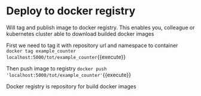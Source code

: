 # Deploy to docker registry

Will tag and publish image to docker registry. 
This enables you, colleague or kubernetes cluster able to download builded docker images

First we need to tag it with repository url and namespace to container
`docker tag example_counter localhost:5000/tot/example_counter`{{execute}}

Then push image to registry
`docker push 'localhost:5000/tot/example_counter'`{{execute}}

Docker registry is repository for build docker images
